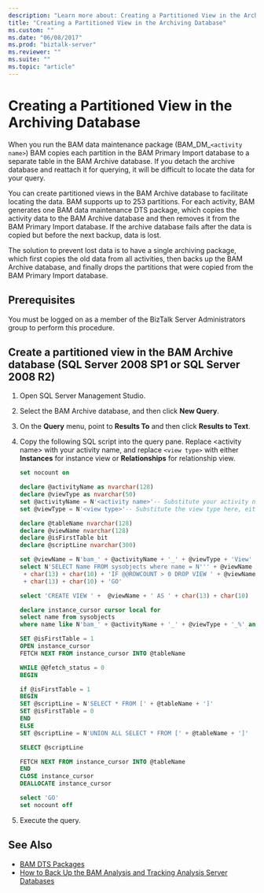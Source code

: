 ```yaml
---
description: "Learn more about: Creating a Partitioned View in the Archiving Database"
title: "Creating a Partitioned View in the Archiving Database"
ms.custom: ""
ms.date: "06/08/2017"
ms.prod: "biztalk-server"
ms.reviewer: ""
ms.suite: ""
ms.topic: "article"
---
```

# Creating a Partitioned View in the Archiving Database

When you run the BAM data maintenance package (BAM_DM_`<activity name>`) BAM copies each partition in the BAM Primary Import database to a separate table in the BAM Archive database. If you detach the archive database and reattach it for querying, it will be difficult to locate the data for your query.

You can create partitioned views in the BAM Archive database to facilitate locating the data. BAM supports up to 253 partitions. For each activity, BAM generates one BAM data maintenance DTS package, which copies the activity data to the BAM Archive database and then removes it from the BAM Primary Import database. If the archive database fails after the data is copied but before the next backup, data is lost.

The solution to prevent lost data is to have a single archiving package, which first copies the old data from all activities, then backs up the BAM Archive database, and finally drops the partitions that were copied from the BAM Primary Import database.

## Prerequisites

You must be logged on as a member of the BizTalk Server Administrators group to perform this procedure.

## Create a partitioned view in the BAM Archive database (SQL Server 2008 SP1 or SQL Server 2008 R2)

1. Open SQL Server Management Studio.

2. Select the BAM Archive database, and then click **New Query**.

3. On the **Query** menu, point to **Results To** and then click **Results to Text**.

4. Copy the following SQL script into the query pane. Replace \<activity name\> with your activity name, and replace `<view type>` with either **Instances** for instance view or **Relationships** for relationship view.

    ```sql
    set nocount on

    declare @activityName as nvarchar(128)
    declare @viewType as nvarchar(50)
    set @activityName = N'<activity name>'-- Substitute your activity name here
    set @viewType = N'<view type>'-- Substitute the view type here, either "Instances" or "Relationships"

    declare @tableName nvarchar(128)
    declare @viewName nvarchar(128)
    declare @isFirstTable bit
    declare @scriptLine nvarchar(300)

    set @viewName = N'bam_' + @activityName + '_' + @viewType + 'View'
    select N'SELECT Name FROM sysobjects where name = N''' + @viewName + ''' and type = ''V'''
     + char(13) + char(10) + 'IF @@ROWCOUNT > 0 DROP VIEW ' + @viewName
     + char(13) + char(10) + 'GO'

    select 'CREATE VIEW ' +  @viewName + ' AS ' + char(13) + char(10)

    declare instance_cursor cursor local for
    select name from sysobjects
    where name like N'bam_' + @activityName + '_' + @viewType + '_%' and type = 'U'

    SET @isFirstTable = 1
    OPEN instance_cursor
    FETCH NEXT FROM instance_cursor INTO @tableName

    WHILE @@fetch_status = 0
    BEGIN

    if @isFirstTable = 1
    BEGIN
    SET @scriptLine = N'SELECT * FROM [' + @tableName + ']'
    SET @isFirstTable = 0
    END
    ELSE
    SET @scriptLine = N'UNION ALL SELECT * FROM [' + @tableName + ']'

    SELECT @scriptLine

    FETCH NEXT FROM instance_cursor INTO @tableName
    END
    CLOSE instance_cursor
    DEALLOCATE instance_cursor

    select 'GO'
    set nocount off
    ```

5. Execute the query.

## See Also

- [BAM DTS Packages](../core/bam-dts-packages.md)
- [How to Back Up the BAM Analysis and Tracking Analysis Server Databases](../core/how-to-back-up-the-bam-analysis-and-tracking-analysis-server-databases.md)
